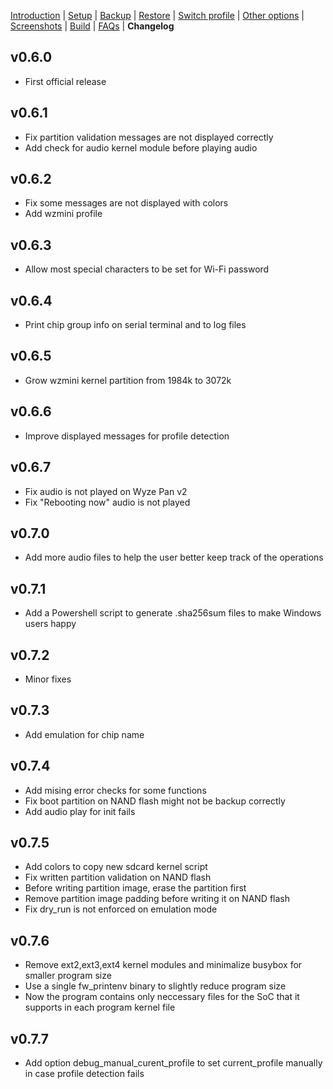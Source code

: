 [Introduction](README.md) | [Setup](README_setup.md) | [Backup](README_backup.md) | [Restore](README_restore.md) | [Switch profile](README_switch_profile.md) | [Other options](README_other_options.md) | [Screenshots](README_screenshots.md) | [Build](README_build.md) | [FAQs](README_FAQs.md) | **Changelog**



## v0.6.0

- First official release

## v0.6.1

- Fix partition validation messages are not displayed correctly
- Add check for audio kernel module before playing audio

## v0.6.2

- Fix some messages are not displayed with colors
- Add wzmini profile

## v0.6.3

- Allow most special characters to be set for Wi-Fi password

## v0.6.4

- Print chip group info on serial terminal and to log files

## v0.6.5

- Grow wzmini kernel partition from 1984k to 3072k

## v0.6.6

- Improve displayed messages for profile detection

## v0.6.7

- Fix audio is not played on Wyze Pan v2
- Fix "Rebooting now" audio is not played

## v0.7.0

- Add more audio files to help the user better keep track of the operations

## v0.7.1

- Add a Powershell script to generate .sha256sum files to make Windows users happy

## v0.7.2

- Minor fixes

## v0.7.3

- Add emulation for chip name

## v0.7.4

- Add mising error checks for some functions
- Fix boot partition on NAND flash might not be backup correctly
- Add audio play for init fails

## v0.7.5

- Add colors to copy new sdcard kernel script 
- Fix written partition validation on NAND flash
- Before writing partition image, erase the partition first
- Remove partition image padding before writing it on NAND flash
- Fix dry_run is not enforced on emulation mode

## v0.7.6

- Remove ext2,ext3,ext4 kernel modules and minimalize busybox for smaller program size
- Use a single fw_printenv binary to slightly reduce program size
- Now the program contains only neccessary files for the SoC that it supports in each program kernel file

## v0.7.7

- Add option debug_manual_curent_profile to set current_profile manually in case profile detection fails
